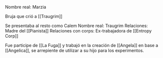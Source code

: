 
Nombre real: Marzia

Bruja que crió a [[Traugrim]]

Se presentaba al resto como Calem
Nombre real: Traugrim
Relaciones: Madre del [[Pianista]]
Relaciones con corps: Ex-trabajadora de [[Entropy Corp]]

Fue participe de [[La Fuga]] y trabajó en la creación de [[Angela]] en base a [[Angelica]], se arrepiente de utilizar a su hijo para los experimentos.